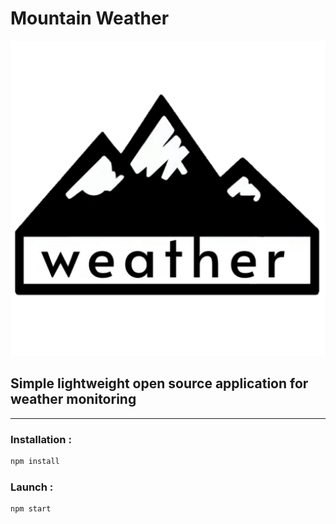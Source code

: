 # Mountain Weather
![](./src/img/Logo2.png)
## Simple lightweight open source application for weather monitoring
___
### Installation :
```sh
npm install
```

### Launch :
```sh
npm start
```
